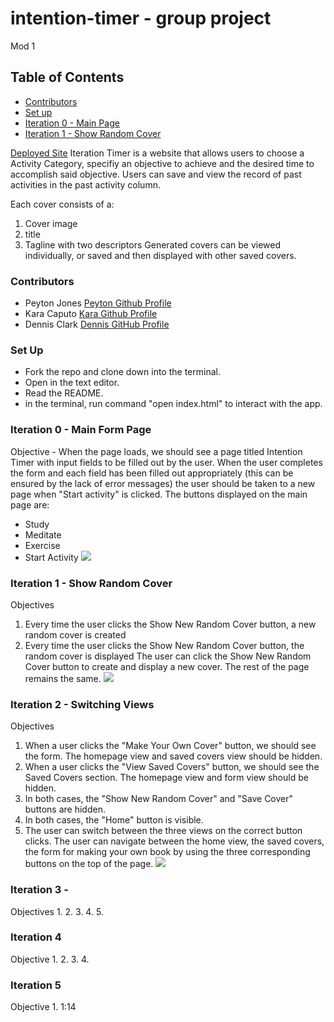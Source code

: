 # intention-timer - group project
Mod 1

## Table of Contents

* [Contributors](#contributors)
* [Set up](#set-up)
* [Iteration 0 - Main Page](#Iteration-0-Main-Page)
* [Iteration 1 - Show Random Cover](#Iteration-1-Show-Random-Cover)


[Deployed Site](https://peytonjo.github.io/iteration-timer/)
Iteration Timer is a website that allows users to choose a Activity Category, specifiy an objective to achieve and the desired time to accomplish said objective. Users can save and view the record of past activities in the past activity column.  

Each cover consists of a:
1. Cover image
2. title
3. Tagline with two descriptors
Generated covers can be viewed individually, or saved and then displayed with other saved covers.

### Contributors
* Peyton Jones [ Peyton Github Profile](https://github.com/Peytonjo)
* Kara Caputo [Kara Github Profile](https://github.com/kncaputo)
* Dennis Clark [Dennis GitHub Profile](https://github.com/DennClark)

### Set Up
* Fork the repo and clone down into the terminal.
* Open in the text editor.
* Read the README.
* in the terminal, run command "open index.html" to interact with the app.

### Iteration 0 - Main Form Page
Objective - When the page loads, we should see a page titled Intention Timer with input fields to be filled out by the user.
When the user completes the form and each field has been filled out appropriately (this can be ensured by the lack of error messages) the user should be taken to a new page when "Start activity" is clicked.
The buttons displayed on the main page are:
* Study
* Meditate
* Exercise
* Start Activity
![](https://media.giphy.com/media/L4TOjMLhDbq8ZJkkDz/giphy.gif)

### Iteration 1 - Show Random Cover
Objectives
1. Every time the user clicks the Show New Random Cover button, a new random cover is created
2. Every time the user clicks the Show New Random Cover button, the random cover is displayed
The user can click the Show New Random Cover button to create and display a new cover.  The rest of the page remains the same.
![](https://media.giphy.com/media/Up8AfA5pyo4PBg28bV/giphy.gif)

### Iteration 2 - Switching Views
Objectives
1. When a user clicks the "Make Your Own Cover" button, we should see the form.  The homepage view and saved covers view should be hidden.
2. When a user clicks the "View Saved Covers" button, we should see the Saved Covers section. The homepage view and form view should be hidden.
3. In both cases, the "Show New Random Cover" and "Save Cover" buttons are hidden.
4. In both cases, the "Home" button is visible.
5. The user can switch between the three views on the correct button clicks.
The user can navigate between the home view, the saved covers, the form for making your own book by using the three corresponding buttons on the top of the page.
![](https://media.giphy.com/media/hR16V8g0EJX570ZCm4/giphy.gif)

### Iteration 3 -
Objectives
1. 
2.
3.
4. 
5. 


### Iteration 4
Objective
1. 
2. 
3. 
4. 


### Iteration 5
Objective
1. 
1:14
















